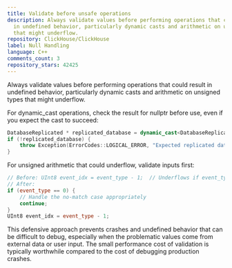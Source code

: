 ```yaml
---
title: Validate before unsafe operations
description: Always validate values before performing operations that could result
  in undefined behavior, particularly dynamic casts and arithmetic on unsigned types
  that might underflow.
repository: ClickHouse/ClickHouse
label: Null Handling
language: C++
comments_count: 3
repository_stars: 42425
---
```


Always validate values before performing operations that could result in undefined behavior, particularly dynamic casts and arithmetic on unsigned types that might underflow.

For dynamic_cast operations, check the result for nullptr before use, even if you expect the cast to succeed:

```cpp
DatabaseReplicated * replicated_database = dynamic_cast<DatabaseReplicated *>(database.get());
if (!replicated_database) {
    throw Exception(ErrorCodes::LOGICAL_ERROR, "Expected replicated database");
}
```

For unsigned arithmetic that could underflow, validate inputs first:

```cpp
// Before: UInt8 event_idx = event_type - 1;  // Underflows if event_type == 0
// After:
if (event_type == 0) {
    // Handle the no-match case appropriately
    continue;
}
UInt8 event_idx = event_type - 1;
```

This defensive approach prevents crashes and undefined behavior that can be difficult to debug, especially when the problematic values come from external data or user input. The small performance cost of validation is typically worthwhile compared to the cost of debugging production crashes.